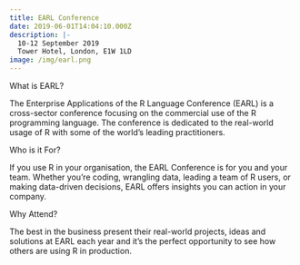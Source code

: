 ```yaml
---
title: EARL Conference
date: 2019-06-01T14:04:10.000Z
description: |-
  10-12 September 2019 
  Tower Hotel, London, E1W 1LD
image: /img/earl.png
---
```

What is EARL?

The Enterprise Applications of the R Language Conference (EARL) is a cross-sector conference focusing on the commercial use of the R programming language. The conference is dedicated to the real-world usage of R with some of the world’s leading practitioners.



Who is it For?

If you use R in your organisation, the EARL Conference is for you and your team. Whether you’re coding, wrangling data, leading a team of R users, or making data-driven decisions, EARL offers insights you can action in your company.



Why Attend?

The best in the business present their real-world projects, ideas and solutions at EARL each year and it’s the perfect opportunity to see how others are using R in production.
